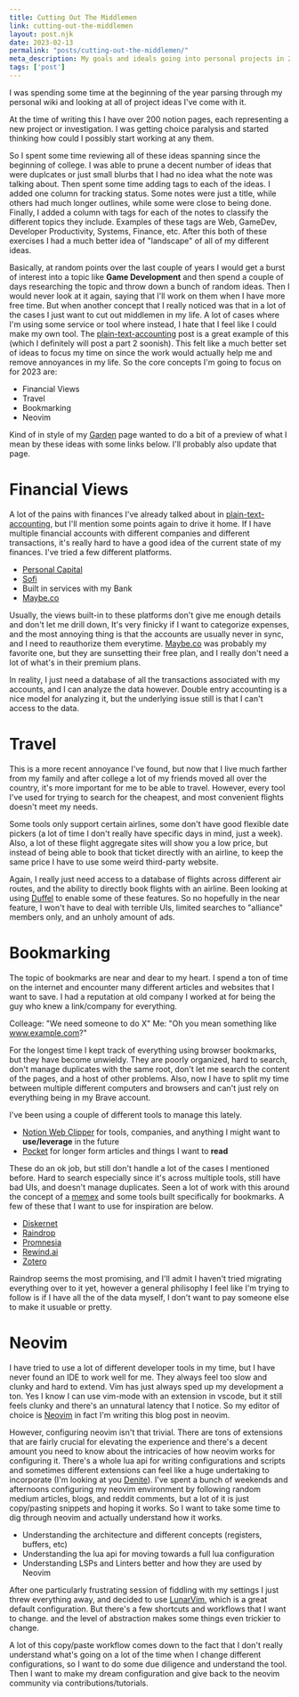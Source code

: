 ```yaml
--- 
title: Cutting Out The Middlemen
link: cutting-out-the-middlemen
layout: post.njk 
date: 2023-02-13
permalink: "posts/cutting-out-the-middlemen/"
meta_description: My goals and ideals going into personal projects in 2023 
tags: ['post'] 
---
```


<!-- Excerpt Start -->
I was spending some time at the beginning of the year parsing through my
personal wiki and looking at all of project ideas I've come with it.

At the time of writing this I have over 200 notion pages, each representing
a new project or investigation. I was getting choice paralysis and started
thinking how could I possibly start working at any them. 
<!-- Excerpt End -->

So I spent some time reviewing all of these ideas spanning since the beginning
of college. I was able to prune a decent number of ideas that were duplcates or
just small blurbs that I had no idea what the note was talking about. Then spent
some time adding tags to each of the ideas. I added one column for tracking
status. Some notes were just a title, while others had much longer outlines,
while some were close to being done. Finally, I added a column with tags for
each of the notes to classify the different topics they include. Examples of
these tags are Web, GameDev, Developer Productivity, Systems, Finance, etc.
After this both of these exercises I had a much better idea of "landscape" of
all of my different ideas. 

Basically, at random points over the last couple of years I would get a burst of
interest into a topic like **Game Development** and then spend a couple of days
researching the topic and throw down a bunch of random ideas. Then I would never
look at it again, saying that I'll work on them when I have more free time. But
when another concept that I really noticed was that in a lot of the cases I just
want to cut out middlemen in my life. A lot of cases where I'm using some
service or tool where instead, I hate that I feel like I could make my own tool.
The [plain-text-accounting](../plain-text-accounting) post is a great example of
this (which I definitely will post a part 2 soonish). This felt like a much
better set of ideas to focus my time on since the work would actually help me
and remove annoyances in my life. So the core concepts I'm going to focus on for
2023 are:

* Financial Views
* Travel
* Bookmarking
* Neovim

Kind of in style of my [Garden](../../../garden) page wanted to do a bit of a
preview of what I mean by these ideas with some links below. I'll probably also
update that page. 

# Financial Views

A lot of the pains with finances I've already talked about in
[plain-text-accounting](../plain-text-accounting), but I'll mention some
points again to drive it home. If I have multiple financial accounts with
different companies and different transactions, it's really hard to have a good
idea of the current state of my finances. I've tried a few different platforms. 

* [Personal Capital](https://www.personalcapital.com/)
* [Sofi](https://www.sofi.com/)
* Built in services with my Bank
* [Maybe.co](https://maybe.co/)

Usually, the views built-in to these platforms don't give me enough details and
don't let me drill down, It's very finicky if I want to categorize expenses, and
the most annoying thing is that the accounts are usually never in sync, and I
need to reauthorize them everytime. [Maybe.co](https://maybe.co/) was probably
my favorite one, but they are sunsetting their free plan, and I really don't need
a lot of what's in their premium plans. 

In reality, I just need a database of all the transactions associated with my
accounts, and I can analyze the data however. Double entry accounting is a nice
model for analyzing it, but the underlying issue still is that I can't access to
the data. 

# Travel

This is a more recent annoyance I've found, but now that I live much farther
from my family and after college a lot of my friends moved all over the country,
it's more important for me to be able to travel. However, every tool I've used
for trying to search for the cheapest, and most convenient flights doesn't meet
my needs. 

Some tools only support certain airlines, some don't have good flexible date
pickers (a lot of time I don't really have specific days in mind, just a week).
Also, a lot of these flight aggregate sites will show you a low price, but
instead of being able to book that ticket directly with an airline, to
keep the same price I have to use some weird third-party website. 

Again, I really just need access to a database of flights across different air
routes, and the ability to directly book flights with an airline. Been looking at
using [Duffel](https://duffel.com/) to enable some of these features. So no
hopefully in the near feature, I won't have to deal with terrible UIs, limited
searches to "alliance" members only, and an unholy amount of ads.

# Bookmarking

The topic of bookmarks are near and dear to my heart. I spend a ton of time on
the internet and encounter many different articles and websites that I want
to save. I had a reputation at old company I worked at for being the guy who
knew a link/company for everything. 

Colleage: "We need someone to do X" 
Me: "Oh you mean something like www.example.com?"

For the longest time I kept track of everything using browser bookmarks, but
they have become unwieldy. They are poorly organized, hard to search, don't
manage duplicates with the same root, don't let me search the content of the
pages, and a host of other problems. Also, now I have to split my time between
multiple different computers and browsers and can't just rely on everything
being in my Brave account. 

I've been using a couple of different tools to manage this lately. 

* [Notion Web Clipper](https://www.notion.so/web-clipper) for tools, companies, and anything I might want to
**use/leverage** in the future
* [Pocket](https://getpocket.com/) for longer form articles and things I want to **read**

These do an ok job, but still don't handle a lot of the cases I mentioned
before. Hard to search especially since it's across multiple tools, still have
bad UIs, and doesn't manage duplicates. Seen a lot of work with this around the
concept of a [memex](https://en.wikipedia.org/wiki/Memex) and some tools built
specifically for bookmarks. A few of these that I want to use for inspiration
are below. 

* [Diskernet](https://www.google.com/search?q=diskernet)
* [Raindrop](https://raindrop.io/)
* [Promnesia](https://github.com/karlicoss/promnesia)
* [Rewind.ai](https://www.rewind.ai/)
* [Zotero](https://www.zotero.org/)

Raindrop seems the most promising, and I'll admit I haven't tried migrating
everything over to it yet, however a general philisophy I feel like I'm trying
to follow is if I have all the of the data myself, I don't want to pay someone else
to make it usuable or pretty.

# Neovim

I have tried to use a lot of different developer tools in my time, but I have
never found an IDE to work well for me. They always feel too slow and clunky and
hard to extend. Vim has just always sped up my development a ton. Yes I know I
can use vim-mode with an extension in vscode, but it still feels clunky and
there's an unnatural latency that I notice. So my editor of choice is [Neovim](https://neovim.io/)
in fact I'm writing this blog post in neovim. 

However, configuring neovim isn't that trivial. There are tons of extensions that
are fairly crucial for elevating the experience and there's a decent amount you
need to know about the intricacies of how neovim works for configuring it.
There's a whole lua api for writing configurations and scripts and sometimes
different extensions can feel like a huge undertaking to incorporate (I'm
looking at you [Denite](https://github.com/Shougo/denite.nvim)). I've spent a
bunch of weekends and afternoons configuring my neovim environment by following
random medium articles, blogs, and reddit comments, but a lot of it is just
copy/pasting snippets and hoping it works. So I want to take some time to dig
through neovim and actually understand how it works. 

* Understanding the architecture and different concepts (registers, buffers, etc)
* Understanding the lua api for moving towards a full lua configuration
* Understanding LSPs and Linters better and how they are used by Neovim

After one particularly frustrating session of fiddling with my settings I just
threw everything away, and decided to use [LunarVim](https://www.lunarvim.org/),
which is a great default configuration. But there's a few shortcuts and
workflows that I want to change. and the level of abstraction makes some things
even trickier to change. 

A lot of this copy/paste workflow comes down to the fact that I don't really
understand what's going on a lot of the time when I change different
configurations, so I want to do some due diligence and understand the tool. Then
I want to make my dream configuration and give back to the neovim community via
contributions/tutorials.
